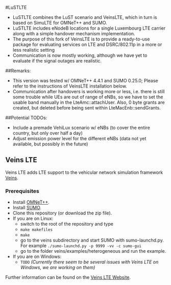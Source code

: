 #LuSTLTE
* LuSTLTE combines the LuST scenario and VeinsLTE, which in turn is based on SimuLTE for OMNeT++ and SUMO.
* LuSTLTE includes eNodeB locations for a single Luxembourg LTE carrier along with a simple handover mechanism implementation.
* The purpose of this fork of VeinsLTE is to provide a ready-to-use package for evaluating services on LTE and DSRC/802.11p in a more or less realistic setting
* Communication is now mostly working, although we have yet to evaluate if the signal outages are realistic.

##Remarks:
* This version was tested w/ OMNeT++ 4.4.1 and SUMO 0.25.0; Please refer to the instructions of VeinsLTE installation below.
* Communication after handovers is working more or less, i.e. there is still some trouble while UEs are out of range of eNBs, so we have to set the usable band manually in the LteAmc::attachUser. Also, 0 byte grants are created, but deleted before being sent within LteMacEnb::sendGrants.

##Potential TODOs:
* Include a premade VehiLux scenario w/ eNBs (to cover the entire country, but only over half a day)
* Adjust emission power level for the different eNBs (data not yet available, but possibly in the future)

## Veins LTE

Veins LTE adds LTE support to the vehicular network simulation framework [Veins](http://veins.car2x.org/).

### Prerequisites

* Install [OMNeT++](http://www.omnetpp.org/).
* Install [SUMO](http://www.dlr.de/ts/en/desktopdefault.aspx/tabid-9883/16931_read-41000/).
* Clone this repository (or download the zip file).
* If you are on Linux:
  * switch to the root of the repository and type
  * `make makefiles`
  * `make`
  * go to the veins subdirectory and start SUMO with sumo-launchd.py. For example `./sumo-launchd.py -p 9999 -vv -c sumo-gui`
  * go to the folder veins/examples/heterogeneous and run the example.
* If you are on Windows:
  * `TODO` *(Currently there seem to be several issues with Veins LTE on Windows, we are working on them)*

Further information can be found on the [Veins LTE Website](http://floxyz.at/veins-lte).
